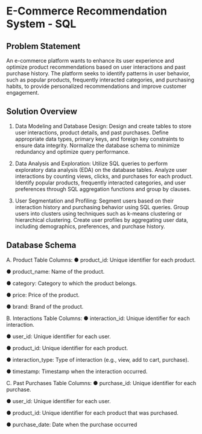 # E-Commerce Recommendation System - SQL

## Problem Statement
An e-commerce platform wants to enhance its user experience and optimize product recommendations based on user interactions and past purchase history. The platform seeks to identify patterns in user behavior, such as popular products, frequently interacted categories, and purchasing habits, to provide personalized recommendations and improve customer engagement.

## Solution Overview

1. Data Modeling and Database Design:
Design and create tables to store user interactions, product details, and past purchases. Define appropriate data types, primary keys, and foreign key constraints to ensure data integrity. Normalize the database schema to minimize redundancy and optimize query  performance.

2. Data Analysis and Exploration:
Utilize SQL queries to perform exploratory data analysis (EDA) on the database tables. Analyze user interactions by counting views, clicks, and purchases for each product. Identify popular products, frequently interacted categories, and user preferences through SQL aggregation functions and group by clauses.

3. User Segmentation and Profiling:
Segment users based on their interaction history and purchasing behavior using SQL queries. Group users into clusters using techniques such as k-means clustering or hierarchical 
clustering. Create user profiles by aggregating user data, including demographics, preferences, and 
purchase history.

## Database Schema

A. Product Table Columns:
● product_id: Unique identifier for each product.

● product_name: Name of the product.

● category: Category to which the product belongs.

● price: Price of the product.

● brand: Brand of the product.

B. Interactions Table Columns:
● interaction_id: Unique identifier for each interaction.

● user_id: Unique identifier for each user.

● product_id: Unique identifier for each product.

● interaction_type: Type of interaction (e.g., view, add to cart, purchase).

● timestamp: Timestamp when the interaction occurred.

C. Past Purchases Table Columns:
● purchase_id: Unique identifier for each purchase.

● user_id: Unique identifier for each user.

● product_id: Unique identifier for each product that was purchased.

● purchase_date: Date when the purchase occurred
